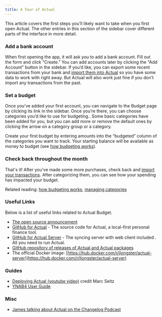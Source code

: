 ```yaml
---
title: A Tour of Actual
---
```


This article covers the first steps you’ll likely want to take when you first open Actual. The other entries in this section of the sidebar cover different parts of the interface in more detail.

### Add a bank account

When first opening the app, it will ask you to add a bank account. Fill out the form and click “Create.” You can add accounts later by clicking the "Add Account" button in the sidebar. If you’d like, you can export some recent transactions from your bank and [import them into Actual](/Accounts/Transactions/importing-trans/) so you have some data to work with right away. But Actual will also work just fine if you don’t import any transactions from the past.

### Set a budget

Once you’ve added your first account, you can navigate to the Budget page by clicking its link in the sidebar. Once you’re there, you can choose categories you’d like to use for budgeting.. Some basic categories have been added for you, but you can add more or remove the default ones by clicking the arrow on a category group or a category.

Create your first budget by entering amounts into the “budgeted” column of the categories you want to track. Your starting balance will be available as money to budget (see [how budgeting works](/Budgeting/howitworks/)).

### Check back throughout the month

That's it! After you've made some more purchases, check back and [import your transactions](/Accounts/Transactions/importing-trans/). After categorizing them, you can see how your spending has impacted your budget.

Related reading: [how budgeting works](/Budgeting/howitworks/), [managing categories](/Budgeting/categories/)

### Useful Links

Below is a list of useful links related to Actual Budget.

- [The open source announcement](https://actualbudget.com/open-source)
- [GitHub for Actual](https://github.com/actualbudget) - The source code for Actual, a local-first personal finance tool.
- [GitHub for Actual Server](https://github.com/actualbudget/actual-server) - The syncing server with web client included . All you need to run Actual.
- [GitHub repository of releases of Actual and Actual packages](https://github.com/actualbudget/releases)
- The official Docker image:
  [https://hub.docker.com/r/jlongster/actual-server](https://hub.docker.com/r/jlongster/actual-server)

### Guides

- [Deploying Actual (youtube video)](https://www.youtube.com/watch?v=6ho_oA4MwXo) credit Marc Seitz
- [YNAB4 User Guide](https://hananhazime.files.wordpress.com/2015/12/ynab-print.pdf)

### Misc

- [James talking about Actual on the Changelog Podcast](https://changelog.com/podcast/495)
